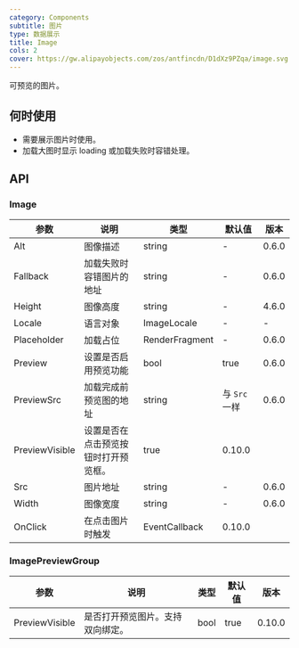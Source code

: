 ```yaml
---
category: Components
subtitle: 图片
type: 数据展示
title: Image
cols: 2
cover: https://gw.alipayobjects.com/zos/antfincdn/D1dXz9PZqa/image.svg
---
```


可预览的图片。

## 何时使用

- 需要展示图片时使用。
- 加载大图时显示 loading 或加载失败时容错处理。

## API

### Image

| 参数 | 说明 | 类型 | 默认值 | 版本 |
| --- | --- | --- | --- | --- |
| Alt | 图像描述 | string | - | 0.6.0 |
| Fallback | 加载失败时容错图片的地址 | string | - | 0.6.0 |
| Height | 图像高度 | string | - | 4.6.0 |
| Locale | 语言对象 | ImageLocale | - |- |
| Placeholder | 加载占位 | RenderFragment | - | 0.6.0 |
| Preview | 设置是否启用预览功能 | bool | true | 0.6.0 |
| PreviewSrc | 加载完成前预览图的地址 | string | 与 `Src` 一样 | 0.6.0 |
| PreviewVisible | 设置是否在点击预览按钮时打开预览框。 | true | 0.10.0 |
| Src | 图片地址 | string | - | 0.6.0 |
| Width | 图像宽度 | string | - | 0.6.0 |
| OnClick | 在点击图片时触发 |  EventCallback<MouseEventArgs> | 0.10.0 |


### ImagePreviewGroup

| 参数 | 说明 | 类型 | 默认值 | 版本 |
| --- | --- | --- | --- | --- |
| PreviewVisible | 是否打开预览图片。支持双向绑定。 | bool | true | 0.10.0 |